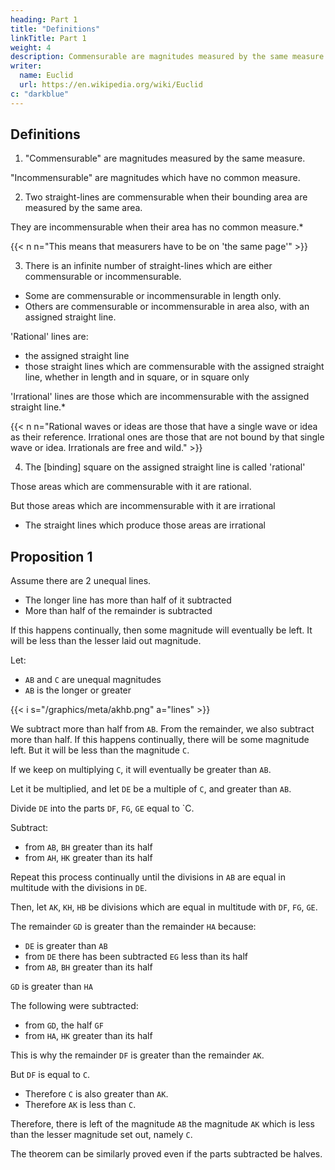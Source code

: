 ```yaml
---
heading: Part 1
title: "Definitions"
linkTitle: Part 1
weight: 4
description: Commensurable are magnitudes measured by the same measure
writer:
  name: Euclid
  url: https://en.wikipedia.org/wiki/Euclid
c: "darkblue"
---
```




## Definitions

1. "Commensurable" are magnitudes measured by the same measure.

"Incommensurable" are magnitudes which have no common measure.

2. Two straight-lines are commensurable when their bounding area are measured by the same area.
<!-- in square  squares on them -->

They are incommensurable when their area has no common measure.*

<!-- in square of the squares on them. -->

{{< n n="This means that measurers have to be on 'the same page'" >}}


3. There is an infinite number of straight-lines which are either commensurable or incommensurable.

- Some are commensurable or incommensurable in length only.
- Others are commensurable or incommensurable in area also, with an assigned straight line. 

<!-- Therefore, let the assigned straight-line be called ratio- nal. And (let) the (straight-lines) commensurable with it, either in length and square, or in square only, (also be called) rational. But let the (straight-lines) incommensu- rable with it be called irrational.* -->

'Rational' lines are:
- the assigned straight line 
- those straight lines which are commensurable with the assigned straight line, whether in length and in square, or in square only

'Irrational' lines are those which are incommensurable with the assigned straight line.*

{{< n n="Rational waves or ideas are those that have a single wave or idea as their reference. Irrational ones are those that are not bound by that single wave or idea. Irrationals are free and wild." >}}



4. The [binding] square on the assigned straight line is called 'rational'

Those areas which are commensurable with it are rational.

But those areas which are incommensurable with it are irrational
- The straight lines which produce those areas are irrational

<!--   - In case the areas are [binding] squares, then the bindings themselves are irrational
  - But in case the bindings are any other rectilineal shapes, irrational are the straight lines on which are described squares equal to them -->

<!-- sides -->
<!-- And let the square on the assigned straight-line be called rational. And (let areas) commensurable with it (also be called) rational. But (let areas) incommensu- rable with it (be called) irrational, and (let) their square- roots (also be called) irrational-the sides themselves, if the (areas) are squares, and the (straight-lines) describ- ing squares equal to them, if the (areas) are some other rectilinear (figure)." -->


## Proposition 1

Assume there are 2 unequal lines. 

- The longer line has more than half of it subtracted
- More than half of the remainder is subtracted

If this happens continually, then some magnitude will eventually be left. It will be less than the lesser laid out magnitude.

Let:
- `AB` and `C` are unequal magnitudes
- `AB` is the longer or greater

{{< i s="/graphics/meta/akhb.png" a="lines" >}}


We subtract more than half from `AB`. From the remainder, we also subtract more than half. If this happens continually, there will be some magnitude left. But it will be less than the magnitude `C`.

If we keep on multiplying `C`, it will eventually be greater than `AB`.

Let it be multiplied, and let `DE` be a multiple of `C`, and greater than `AB`.

Divide `DE` into the parts `DF`, `FG`, `GE` equal to `C.


Subtract:
- from `AB`, `BH` greater than its half
- from `AH`, `HK` greater than its half

Repeat this process continually until the divisions in `AB` are equal in multitude with the divisions in `DE`.

Then, let `AK`, `KH`, `HB` be divisions which are equal in multitude with `DF`, `FG`, `GE`.



The remainder `GD` is greater than the remainder `HA` because:
- `DE` is greater than `AB`
- from `DE` there has been subtracted `EG` less than its half
- from `AB`, `BH` greater than its half 

`GD` is greater than `HA`

The following were subtracted:
-  from `GD`, the half `GF`
- from `HA`, `HK` greater than its half

This is why the remainder `DF` is greater than the remainder `AK`.

But `DF` is equal to `C`.
- Therefore `C` is also greater than `AK`.
- Therefore `AK` is less than `C`.

Therefore, there is left of the magnitude `AB` the magnitude `AK` which is less than the lesser magnitude set out, namely `C`.

The theorem can be similarly proved even if the parts subtracted be halves.


<!-- For C, when multiplied (by some number), will some- times be greater than AB [Def. 5.4]. Let it have been (so) multiplied. And let DE be (both) a multiple of C, and greater than AB. And let DE have been divided into the (divisions) DF, FG, GE, equal to C. And let BH, (which is) greater than half, have been subtracted from AB. And (let) HK, (which is) greater than half, (have been subtracted) from AH. And let this happen continu- ally, until the divisions in AB become equal in number to the divisions in DE.
Therefore, let the divisions (in AB) be AK, KH, HB, being equal in number to DF, FG, GE. And since DE is greater than AB, and EG, (which is) less than half, has been subtracted from DE, and BH, (which is) greater than half, from AB, the remainder GD is thus greater than the remainder HA. And since GD is greater than HA, and the half GF has been subtracted from GD, and HK, (which is) greater than half, from HA, the remain- der DF is thus greater than the remainder AK. And DF (is) equal to C. C is thus also greater than AK. Thus, AK (is) less than C.
Thus, the magnitude AK, which is less than the lesser laid out magnitude C, is left over from the magnitude AB. (Which is) the very thing it was required to show. - (The theorem) can similarly be proved even if the (parts) subtracted are halves.
enerally attributed to Eudoxus of Cnidus. -->


